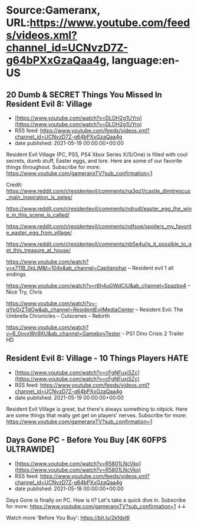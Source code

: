 # Source:Gameranx, URL:https://www.youtube.com/feeds/videos.xml?channel_id=UCNvzD7Z-g64bPXxGzaQaa4g, language:en-US

## 20 Dumb & SECRET Things You Missed In Resident Evil 8: Village
 - [https://www.youtube.com/watch?v=DLOH2g1UYro](https://www.youtube.com/watch?v=DLOH2g1UYro)
 - RSS feed: https://www.youtube.com/feeds/videos.xml?channel_id=UCNvzD7Z-g64bPXxGzaQaa4g
 - date published: 2021-05-19 00:00:00+00:00

Resident Evil Village (PC, PS5, PS4 Xbox Series X/S/One) is filled with cool secrets, dumb stuff, Easter eggs, and lore. Here are some of our favorite things throughout.
Subscribe for more: https://www.youtube.com/gameranxTV?sub_confirmation=1

Credit:
https://www.reddit.com/r/residentevil/comments/na3qz1/castle_dimitrescus_main_inspiration_is_peles/

https://www.reddit.com/r/residentevil/comments/ndrudl/easter_egg_the_wine_in_this_scene_is_called/

https://www.reddit.com/r/residentevil/comments/ndfsoe/spoilers_my_favorite_easter_egg_from_village/

https://www.reddit.com/r/residentevil/comments/nb5e4u/is_it_possible_to_get_this_treasure_at_house/

https://www.youtube.com/watch?v=x711B_0pLjM&t=104s&ab_channel=Capitanohar – Resident evil 1 all endings

https://www.youtube.com/watch?v=r6h4uGWdCiU&ab_channel=Spazbo4 – Nice Try, Chris

https://www.youtube.com/watch?v=-qYpGrZTdOw&ab_channel=ResidentEvilMediaCenter – Resident Evil: The Umbrella Chronicles – Cutscenes – Rebirth

https://www.youtube.com/watch?v=8_0oyxWn9XU&ab_channel=GameboyTester – PS1 Dino Crisis 2 Trailer HD

## Resident Evil 8: Village - 10 Things Players HATE
 - [https://www.youtube.com/watch?v=cFgNFuxiSZc](https://www.youtube.com/watch?v=cFgNFuxiSZc)
 - RSS feed: https://www.youtube.com/feeds/videos.xml?channel_id=UCNvzD7Z-g64bPXxGzaQaa4g
 - date published: 2021-05-19 00:00:00+00:00

Resident Evil Village is great, but there's always something to nitpick. Here are some things that really get get on players' nerves.
Subscribe for more: https://www.youtube.com/gameranxTV?sub_confirmation=1

## Days Gone PC - Before You Buy [4K 60FPS ULTRAWIDE]
 - [https://www.youtube.com/watch?v=R5801LNcVko](https://www.youtube.com/watch?v=R5801LNcVko)
 - RSS feed: https://www.youtube.com/feeds/videos.xml?channel_id=UCNvzD7Z-g64bPXxGzaQaa4g
 - date published: 2021-05-18 00:00:00+00:00

Days Gone is finally on PC. How is it? Let's take a quick dive in.
Subscribe for more: https://www.youtube.com/gameranxTV?sub_confirmation=1 ↓↓


Watch more 'Before You Buy': https://bit.ly/2kfdxI6​

